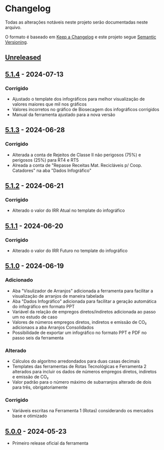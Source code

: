 # Changelog

Todas as alterações notáveis neste projeto serão documentadas neste arquivo.

O formato é baseado em [Keep a Changelog] e este projeto segue [Semantic Versioning].

## [Unreleased]

## [5.1.4] - 2024-07-13

### Corrigido

- Ajustado o template dos infográficos para melhor visualização de valores maiores que mil nos gráficos
- Valores incorretos no gráfico de Biosecagem dos infográficos corrigidos
- Manual da ferramenta ajustado para a nova versão

## [5.1.3] - 2024-06-28

### Corrigido

- Alterada a conta de Rejeitos de Classe II não perigosos (75%) e perigosos (25%) para RT4 e RT5
- Alreada a conta de "Repasse Receitas Mat. Recicláveis p/ Coop. Catadores" na aba "Dados Infográfico"

## [5.1.2] - 2024-06-21

### Corrigido

- Alterado o valor do IRR Atual no template do infográfico

## [5.1.1] - 2024-06-20

### Corrigido

- Alterado o valor do IRR Futuro no template do infográfico

## [5.1.0] - 2024-06-19

### Adicionado

- Aba "Visulizador de Arranjos" adicionada a ferramenta para facilitar a visualização de arranjos de maneira tabelada
- Aba "Dados Infográfico" adicionada para facilitar a geração automática do infográfico em formato PPT
- Variável da relação de empregos diretos/indiretos adicionada ao passo um no estudo de caso
- Valores de números empregos diretos, indiretos e emissão de CO₂ adicionaos a aba Arranjos Consolidados
- Possibilidade de exportar um infográfico no formato PPT e PDF no passo seis da ferramenta

### Alterado

- Cálculos do algoritmo arredondados para duas casas decimais
- Templates das ferramentas de Rotas Tecnológicas e Ferramenta 2 alterados para incluir os dados de números empregos diretos, indiretos e emissão de CO₂
- Valor padrão para o número máximo de subarranjos alterado de dois para três, obrigatoriamente

### Corrigido

- Variáveis escritas na Ferramenta 1 (Rotas) considerando os mercados base e otimizado

## [5.0.0] - 2024-05-23

- Primeiro release oficial da ferramenta

<!-- Links -->
[keep a changelog]: https://keepachangelog.com/en/1.0.0/
[semantic versioning]: https://semver.org/spec/v2.0.0.html

<!-- Versions -->
[Unreleased]: https://github.com/Author/Repository/compare/v5.1.4...HEAD
[5.1.4]: https://github.com/Author/Repository/compare/v5.1.3...v5.1.4
[5.1.3]: https://github.com/Author/Repository/compare/v5.1.2...v5.1.3
[5.1.2]: https://github.com/Author/Repository/compare/v5.1.1...v5.1.2
[5.1.1]: https://github.com/Author/Repository/compare/v5.1.0...v5.1.1
[5.1.0]: https://github.com/Author/Repository/compare/v5.0.0...v5.1.0
[5.0.0]: https://github.com/cristiansimioni/gestaoregionalizadarsu/releases/tag/v5.0.0